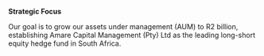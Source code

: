 **Strategic Focus**

  Our goal is to grow our assets under management (AUM) to R2 billion, establishing Amare Capital Management (Pty) Ltd as the leading long-short equity hedge fund in South Africa.
